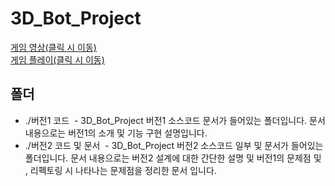 # 3D_Bot_Project

[게임 영상(클릭 시 이동)](https://www.youtube.com/watch?v=R8gkMF1Hnw8)<br>
[게임 플레이(클릭 시 이동)](https://codingpuzzle.org/studying.html?course=elementary)

## 폴더
- ./버전1 코드
  - 3D_Bot_Project 버전1 소스코드 문서가 들어있는 폴더입니다. 문서 내용으로는 버전1의 소개 및 기능 구현 설명입니다.
- ./버전2 코드 및 문서
  - 3D_Bot_Project 버전2 소스코드 일부 및 문서가 들어있는 폴더입니다. 문서 내용으로는 버전2 설계에 대한 간단한 설명 및 버전1의 문제점 및 , 리펙토링 시 나타나는 문제점을 정리한 문서 입니다.
